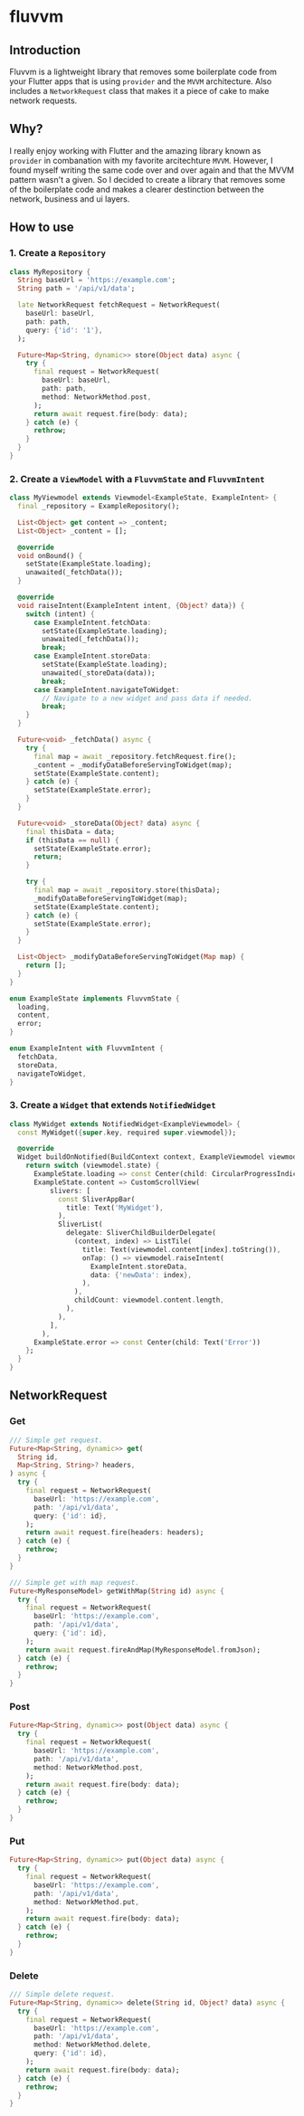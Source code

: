 # fluvvm

## Introduction

Fluvvm is a lightweight library that removes some boilerplate code from your Flutter apps that is using `provider` and the `MVVM` architecture. Also includes a `NetworkRequest` class that makes it a piece of cake to make network requests.

## Why?

I really enjoy working with Flutter and the amazing library known as `provider` in combanation with my favorite arcitechture `MVVM`. However, I found myself writing the same code over and over again and that the MVVM pattern wasn't a given. So I decided to create a library that removes some of the boilerplate code and makes a clearer destinction between the network, business and ui layers.

## How to use

### 1. Create a `Repository`

```dart
class MyRepository {
  String baseUrl = 'https://example.com';
  String path = '/api/v1/data';

  late NetworkRequest fetchRequest = NetworkRequest(
    baseUrl: baseUrl,
    path: path,
    query: {'id': '1'},
  );

  Future<Map<String, dynamic>> store(Object data) async {
    try {
      final request = NetworkRequest(
        baseUrl: baseUrl,
        path: path,
        method: NetworkMethod.post,
      );
      return await request.fire(body: data);
    } catch (e) {
      rethrow;
    }
  }
}
```

### 2. Create a `ViewModel` with a `FluvvmState` and `FluvvmIntent`

```dart
class MyViewmodel extends Viewmodel<ExampleState, ExampleIntent> {
  final _repository = ExampleRepository();

  List<Object> get content => _content;
  List<Object> _content = [];

  @override
  void onBound() {
    setState(ExampleState.loading);
    unawaited(_fetchData());
  }

  @override
  void raiseIntent(ExampleIntent intent, {Object? data}) {
    switch (intent) {
      case ExampleIntent.fetchData:
        setState(ExampleState.loading);
        unawaited(_fetchData());
        break;
      case ExampleIntent.storeData:
        setState(ExampleState.loading);
        unawaited(_storeData(data));
        break;
      case ExampleIntent.navigateToWidget:
        // Navigate to a new widget and pass data if needed.
        break;
    }
  }

  Future<void> _fetchData() async {
    try {
      final map = await _repository.fetchRequest.fire();
      _content = _modifyDataBeforeServingToWidget(map);
      setState(ExampleState.content);
    } catch (e) {
      setState(ExampleState.error);
    }
  }

  Future<void> _storeData(Object? data) async {
    final thisData = data;
    if (thisData == null) {
      setState(ExampleState.error);
      return;
    }

    try {
      final map = await _repository.store(thisData);
      _modifyDataBeforeServingToWidget(map);
      setState(ExampleState.content);
    } catch (e) {
      setState(ExampleState.error);
    }
  }

  List<Object> _modifyDataBeforeServingToWidget(Map map) {
    return [];
  }
}

enum ExampleState implements FluvvmState {
  loading,
  content,
  error;
}

enum ExampleIntent with FluvvmIntent {
  fetchData,
  storeData,
  navigateToWidget,
}
```

### 3. Create a `Widget` that extends `NotifiedWidget`

```dart
class MyWidget extends NotifiedWidget<ExampleViewmodel> {
  const MyWidget({super.key, required super.viewmodel});

  @override
  Widget buildOnNotified(BuildContext context, ExampleViewmodel viewmodel) {
    return switch (viewmodel.state) {
      ExampleState.loading => const Center(child: CircularProgressIndicator()),
      ExampleState.content => CustomScrollView(
          slivers: [
            const SliverAppBar(
              title: Text('MyWidget'),
            ),
            SliverList(
              delegate: SliverChildBuilderDelegate(
                (context, index) => ListTile(
                  title: Text(viewmodel.content[index].toString()),
                  onTap: () => viewmodel.raiseIntent(
                    ExampleIntent.storeData,
                    data: {'newData': index},
                  ),
                ),
                childCount: viewmodel.content.length,
              ),
            ),
          ],
        ),
      ExampleState.error => const Center(child: Text('Error'))
    };
  }
}
```

## NetworkRequest

### Get

```dart
/// Simple get request.
Future<Map<String, dynamic>> get(
  String id,
  Map<String, String>? headers,
) async {
  try {
    final request = NetworkRequest(
      baseUrl: 'https://example.com',
      path: '/api/v1/data',
      query: {'id': id},
    );
    return await request.fire(headers: headers);
  } catch (e) {
    rethrow;
  }
}

/// Simple get with map request.
Future<MyResponseModel> getWithMap(String id) async {
  try {
    final request = NetworkRequest(
      baseUrl: 'https://example.com',
      path: '/api/v1/data',
      query: {'id': id},
    );
    return await request.fireAndMap(MyResponseModel.fromJson);
  } catch (e) {
    rethrow;
  }
}
```

### Post

```dart
Future<Map<String, dynamic>> post(Object data) async {
  try {
    final request = NetworkRequest(
      baseUrl: 'https://example.com',
      path: '/api/v1/data',
      method: NetworkMethod.post,
    );
    return await request.fire(body: data);
  } catch (e) {
    rethrow;
  }
}
```

### Put

```dart
Future<Map<String, dynamic>> put(Object data) async {
  try {
    final request = NetworkRequest(
      baseUrl: 'https://example.com',
      path: '/api/v1/data',
      method: NetworkMethod.put,
    );
    return await request.fire(body: data);
  } catch (e) {
    rethrow;
  }
}
```

### Delete

```dart
/// Simple delete request.
Future<Map<String, dynamic>> delete(String id, Object? data) async {
  try {
    final request = NetworkRequest(
      baseUrl: 'https://example.com',
      path: '/api/v1/data',
      method: NetworkMethod.delete,
      query: {'id': id},
    );
    return await request.fire(body: data);
  } catch (e) {
    rethrow;
  }
}
```
